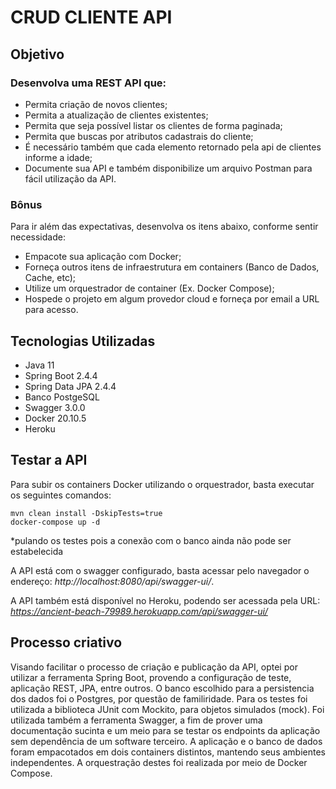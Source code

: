 # CRUD CLIENTE API

## Objetivo

### Desenvolva uma REST API que:
- Permita criação de novos clientes;
- Permita a atualização de clientes existentes;
- Permita que seja possível listar os clientes de forma paginada;
- Permita que buscas por atributos cadastrais do cliente;
- É necessário também que cada elemento retornado pela api de clientes informe a idade;
- Documente sua API e também disponibilize um arquivo Postman para fácil utilização da API.

### Bônus 
 Para ir além das expectativas, desenvolva os itens abaixo, conforme sentir necessidade:
- Empacote sua aplicação com Docker;
- Forneça outros itens de infraestrutura em containers (Banco de Dados, Cache, etc);
- Utilize um orquestrador de container (Ex. Docker Compose);
- Hospede o projeto em algum provedor cloud e forneça por email a URL para acesso.

## Tecnologias Utilizadas

- Java 11
- Spring Boot 2.4.4
- Spring Data JPA 2.4.4
- Banco PostgeSQL
- Swagger 3.0.0
- Docker 20.10.5
- Heroku

## Testar a API

Para subir os containers Docker utilizando o orquestrador, basta executar os seguintes comandos:

```
mvn clean install -DskipTests=true  
docker-compose up -d 
```
*pulando os testes pois a conexão com o banco ainda não pode ser estabelecida

A API está com o swagger configurado, basta acessar pelo navegador o endereço: *http://localhost:8080/api/swagger-ui/*.

A API também está disponível no Heroku, podendo ser acessada pela URL: *https://ancient-beach-79989.herokuapp.com/api/swagger-ui/*

## Processo criativo

Visando facilitar o processo de criação e publicação da API, optei por utilizar a ferramenta Spring Boot, provendo a configuração de teste, aplicação REST, JPA, entre outros.
O banco escolhido para a persistencia dos dados foi o Postgres, por questão de familiridade.
Para os testes foi utilizada a biblioteca JUnit com Mockito, para objetos simulados (mock).
Foi utilizada também a ferramenta Swagger, a fim de prover uma documentação sucinta e um meio para se testar os endpoints da aplicação sem dependência de um software terceiro.
A aplicação e o banco de dados foram empacotados em dois containers distintos, mantendo seus ambientes independentes. A orquestração destes foi realizada por meio de Docker Compose.
